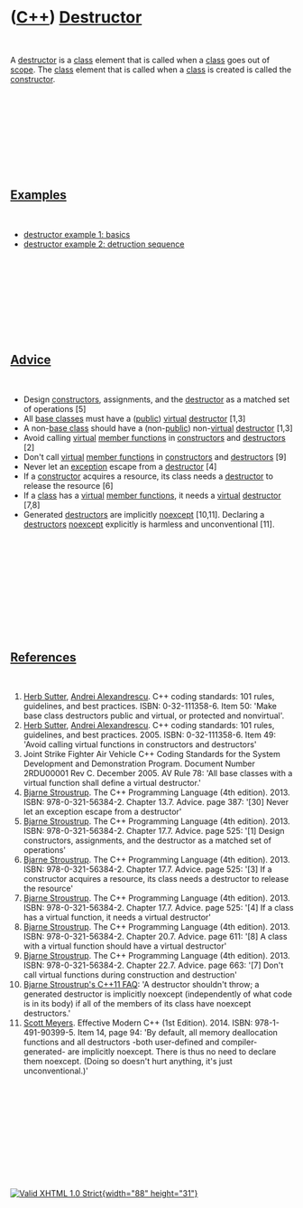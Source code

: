 



 

 

 

 

 

([C++](Cpp.htm)) [Destructor](CppDestructor.htm)
================================================

 

A [destructor](CppDestructor.htm) is a [class](CppClass.htm) element
that is called when a [class](CppClass.htm) goes out of
[scope](CppScope.htm). The [class](CppClass.htm) element that is called
when a [class](CppClass.htm) is created is called the
[constructor](CppConstructor.htm).

 

 

 

 

 

[Examples](CppExample.htm)
--------------------------

 

-   [destructor example 1: basics](CppDestructorExample1.htm)
-   [destructor example 2: detruction
    sequence](CppDestructorExample2.htm)

 

 

 

 

 

[Advice](CppAdvice.htm)
-----------------------

 

-   Design [constructors](CppContructor.htm), assignments, and the
    [destructor](CppDestructor.htm) as a matched set of operations \[5\]
-   All [base classes](CppBaseClass.htm) must have a
    ([public](CppPublic.htm)) [virtual](CppVirtual.htm)
    [destructor](CppDestructor.htm) \[1,3\]
-   A non-[base class](CppBaseClass.htm) should have a
    (non-[public](CppPublic.htm)) non-[virtual](CppVirtual.htm)
    [destructor](CppDestructor.htm) \[1,3\]
-   Avoid calling [virtual](CppVirtual.htm) [member
    functions](CppMemberFunction.htm) in
    [constructors](CppConstructor.htm) and
    [destructors](CppDestructor.htm) \[2\]
-   Don't call [virtual](CppVirtual.htm) [member
    functions](CppMemberFunction.htm) in
    [constructors](CppConstructor.htm) and
    [destructors](CppDestructor.htm) \[9\]
-   Never let an [exception](CppException.htm) escape from a
    [destructor](CppDestructor.htm) \[4\]
-   If a [constructor](CppConstructor.htm) acquires a resource, its
    class needs a [destructor](CppDestructor.htm) to release the
    resource \[6\]
-   If a [class](CppClass.htm) has a [virtual](CppVirtual.htm) [member
    functions](CppMemberFunction.htm), it needs a
    [virtual](CppVirtual.htm) [destructor](CppDestructor.htm) \[7,8\]
-   Generated [destructors](CppDestructor.htm) are implicitly
    [noexcept](CppNoexcept.htm) \[10,11\]. Declaring a
    [destructors](CppDestructor.htm) [noexcept](CppNoexcept.htm)
    explicitly is harmless and unconventional \[11\].

 

 

 

 

 

 

[References](CppReferences.htm)
-------------------------------

 

1.  [Herb Sutter](CppHerbSutter.htm), [Andrei
    Alexandrescu](CppAndreiAlexandrescu.htm). C++ coding standards: 101
    rules, guidelines, and best practices. ISBN: 0-32-111358-6. Item 50:
    'Make base class destructors public and virtual, or protected
    and nonvirtual'.
2.  [Herb Sutter](CppHerbSutter.htm), [Andrei
    Alexandrescu](CppAndreiAlexandrescu.htm). C++ coding standards: 101
    rules, guidelines, and best practices. 2005. ISBN: 0-32-111358-6.
    Item 49: 'Avoid calling virtual functions in constructors and
    destructors'
3.  Joint Strike Fighter Air Vehicle C++ Coding Standards for the System
    Development and Demonstration Program. Document Number 2RDU00001
    Rev C. December 2005. AV Rule 78: 'All base classes with a virtual
    function shall define a virtual destructor.'
4.  [Bjarne Stroustrup](CppBjarneStroustrup.htm). The C++ Programming
    Language (4th edition). 2013. ISBN: 978-0-321-56384-2. Chapter 13.7.
    Advice. page 387: '\[30\] Never let an exception escape from a
    destructor'
5.  [Bjarne Stroustrup](CppBjarneStroustrup.htm). The C++ Programming
    Language (4th edition). 2013. ISBN: 978-0-321-56384-2. Chapter 17.7.
    Advice. page 525: '\[1\] Design constructors, assignments, and the
    destructor as a matched set of operations'
6.  [Bjarne Stroustrup](CppBjarneStroustrup.htm). The C++ Programming
    Language (4th edition). 2013. ISBN: 978-0-321-56384-2. Chapter 17.7.
    Advice. page 525: '\[3\] If a constructor acquires a resource, its
    class needs a destructor to release the resource'
7.  [Bjarne Stroustrup](CppBjarneStroustrup.htm). The C++ Programming
    Language (4th edition). 2013. ISBN: 978-0-321-56384-2. Chapter 17.7.
    Advice. page 525: '\[4\] If a class has a virtual function, it needs
    a virtual destructor'
8.  [Bjarne Stroustrup](CppBjarneStroustrup.htm). The C++ Programming
    Language (4th edition). 2013. ISBN: 978-0-321-56384-2. Chapter 20.7.
    Advice. page 611: '\[8\] A class with a virtual function should have
    a virtual destructor'
9.  [Bjarne Stroustrup](CppBjarneStroustrup.htm). The C++ Programming
    Language (4th edition). 2013. ISBN: 978-0-321-56384-2. Chapter 22.7.
    Advice. page 663: '\[7\] Don't call virtual functions during
    construction and destruction'
10. [Bjarne Stroustrup's C++11
    FAQ](http://www.stroustrup.com/C++11FAQ.html#noexcept): 'A
    destructor shouldn't throw; a generated destructor is implicitly
    noexcept (independently of what code is in its body) if all of the
    members of its class have noexcept destructors.'
11. [Scott Meyers](CppScottMeyers.htm). Effective Modern C++
    (1st Edition). 2014. ISBN: 978-1-491-90399-5. Item 14, page 94: 'By
    default, all memory deallocation functions and all destructors -both
    user-defined and compiler-generated- are implicitly noexcept. There
    is thus no need to declare them noexcept. (Doing so doesn't hurt
    anything, it's just unconventional.)'

 

 

 

 

 





 

[![Valid XHTML 1.0 Strict](valid-xhtml10.png){width="88"
height="31"}](http://validator.w3.org/check?uri=referer)
